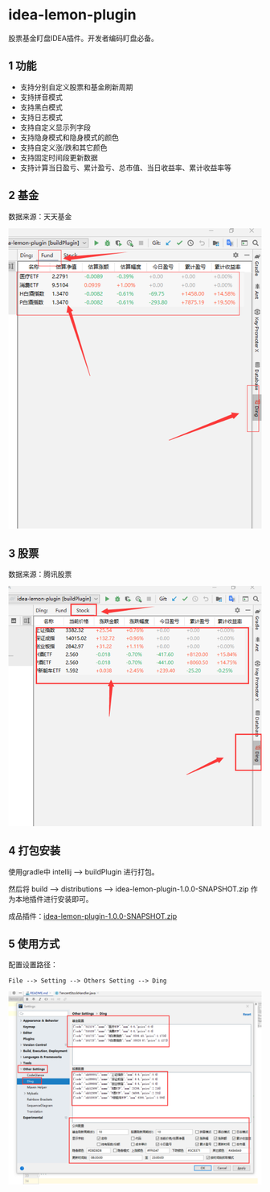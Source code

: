 # idea-lemon-plugin

股票基金盯盘IDEA插件。开发者编码盯盘必备。

## 1 功能
- 支持分别自定义股票和基金刷新周期
- 支持拼音模式
- 支持黑白模式
- 支持日志模式
- 支持自定义显示列字段
- 支持隐身模式和隐身模式的颜色
- 支持自定义涨/跌和其它颜色
- 支持固定时间段更新数据
- 支持计算当日盈亏、累计盈亏、总市值、当日收益率、累计收益率等

## 2 基金
数据来源：天天基金

![基金案例截图](fund.png)

## 3 股票
数据来源：腾讯股票

![股票案例截图](stock.png)

## 4 打包安装
使用gradle中 intellij --> buildPlugin 进行打包。

然后将 build --> distributions --> idea-lemon-plugin-1.0.0-SNAPSHOT.zip 作为本地插件进行安装即可。


成品插件：[idea-lemon-plugin-1.0.0-SNAPSHOT.zip](dist/idea-lemon-plugin-1.0.0-SNAPSHOT.zip)

## 5 使用方式
配置设置路径：
```
File --> Setting --> Others Setting --> Ding
```

![Setting案例截图](setting.png)
